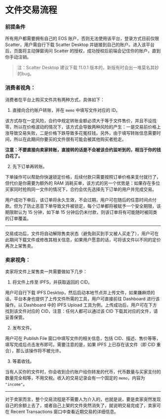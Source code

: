 # 文件交易流程

### 前提条件

所有用户都需要拥有自己的 EOS 账户，否则无法使用该平台，登录方式目前仅限 Scatter，用户需自行下载 Scatter Desktop 并链接到自己的账户。进入该平台后，页面将主动弹窗询问 Scatter 的授权，成功授权后前端会记住你的账户，直到你手动注销。

> 注：Scatter Desktop 建议下载 11.0.1 版本的，新版有时会出一堆莫名其妙的bug。

### 消费者视角：

消费者在平台上购买文件共有两种方式，具体如下：

1. 直接向合约账户转账，并在 `memo` 中填写文件对应的 ID。

该方式存在一定风险，合约中规定转账金额必须大于等于文件售价，并且不设找零，所以在价格波动的情况下，该方式会导致两种风险的产生：一是交易前价格上涨导致交易失败，二是价格下跌导致多花冤枉钱。另外，由于填写转账信息需要时间，所以在此期间你要买的文件很有可能会被其他购买者抢走。

**注意：不要直接向卖家转账，直接转的话是不会被该合约监听到的，相当于你的钱白花了。**

2. 先下订单再转账。

下单操作可以帮助你快速锁定价格，后续付款只需要按照订单价格来支付就行了，但代价是你需要为额外的 RAM 消耗买单，该方式的另一个优势是：如果存在多位买家同时抢购同一文件的情况下，合约会优先选择先下订单的用户并完成交易。

用户成功下单后，该订单将永久生效，不会过期，用户可在随后的任意时间点付款。但为了防止恶意下单导致文件被锁定，每个订单都将被赋予一个安全期限，该期限默认为 15 分钟，如下单 15 分钟后仍未付款，则该订单将有可能随时被同类的订单覆盖。

***

交易成功后，文件将自动解除售卖状态（避免刚买到手又被人买走了），用户可在此期间下载文件或修改其相关信息，如果用户愿意的话，可将该文件以不同的定价再次上架售卖。

### 卖家视角：

卖家将文件上架售卖一共需要做如下几步：

1. 将文件上传至 IPFS，并获取返回的 CID。

用户可自行下载 IPFS Desktop，然后启动本地节点并上传文件，如果嫌麻烦的话，平台本身也提供了上传文件所需的工具，用户可直接前往 Dashboard 进行该操作。以 Dashboard 中的 IPFS Upload 工具为例，上传成功后，用户可在下方找到该文件对应的 CID，注意：任何人都可以通过该 CID 下载其对应的文件，请妥善保管。

2. 发布文件。

用户可在 Publish File 窗口中填写文件的相关信息，包括 CID、描述、售价等等，填写完成后点击发布即可。需要注意的是，如果 IPFS 上已存在该文件（即 CID 重合），那么该操作将不被允许。

3. 等着收钱。

当有人买你的文件时，你会收到合约账户给你转发的代币，代币数量与买家支付的数量完全相等，不用交税。收入的交易记录会有一个固定的 `memo`，内容为 `"income"`。

***

对于卖家而言，整个交易流程是不需要人为介入的，也就是说，要是卖家突然发现自己的余额上去了，或者自己上架的文件突然消失了，就说明交易完成了，卖家可在 Recent Transactions 窗口中查看近期交易的详细信息。
